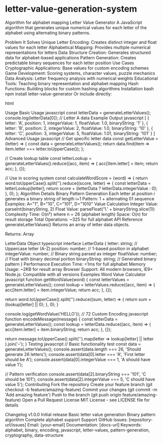 # letter-value-generation-system
Algorithm for alphabet mapping
Letter Value Generator
A JavaScript algorithm that generates unique numerical values for each letter of the alphabet using alternating binary patterns.

Problem It Solves
Unique Letter Encoding: Creates distinct integer and float values for each letter
Alphabetical Mapping: Provides multiple numerical representations for letters
Data Structure Creation: Generates structured data for alphabet-based applications
Pattern Generation: Creates predictable binary sequences for each letter position
Use Cases
Cryptographic Applications: Base values for custom encoding schemes
Game Development: Scoring systems, character values, puzzle mechanics
Data Analysis: Letter frequency analysis with numerical weights
Educational Tools: Teaching binary representation and alphabet mapping
Hash Functions: Building blocks for custom hashing algorithms
Installation
bash
npm install letter-value-generator
Or include directly:

html
<script src="letter-value-generator.js"></script>
Usage
Basic Usage
javascript
const letterData = generateLetterValues();
console.log(letterData[0]); // Letter A data
Example Output
javascript
[
  {
    letter: 'A',
    position: 1,
    integerValue: 1,
    floatValue: 1.0,
    binaryString: '1'
  },
  {
    letter: 'B',
    position: 2,
    integerValue: 2,
    floatValue: 1.0,
    binaryString: '10'
  },
  {
    letter: 'C',
    position: 3,
    integerValue: 5,
    floatValue: 1.01,
    binaryString: '101'
  }
]
Advanced Usage
javascript
// Get specific letter data
const getLetterValue = (letter) => {
  const data = generateLetterValues();
  return data.find(item => item.letter === letter.toUpperCase());
};

// Create lookup table
const letterLookup = generateLetterValues().reduce((acc, item) => {
  acc[item.letter] = item;
  return acc;
}, {});

// Use in scoring system
const calculateWordScore = (word) => {
  return word.toUpperCase().split('').reduce((score, letter) => {
    const letterData = letterLookup[letter];
    return score + (letterData ? letterData.integerValue : 0);
  }, 0);
};
Algorithm Details
Binary Pattern Generation
Each letter at position i generates a binary string of length i+1
Pattern: 1 + alternating 01 sequence
Examples: A="1", B="10", C="101", D="1010"
Value Calculation
Integer Value: parseInt(binaryString, 2)
Float Value: parseFloat('1.' + binaryString.slice(1))
Complexity
Time: O(n²) where n = 26 (alphabet length)
Space: O(n) for result storage
Total Operations: ~325 for full alphabet
API Reference
generateLetterValues()
Returns an array of letter data objects.

Returns: Array<LetterData>

LetterData Object
typescript
interface LetterData {
  letter: string;        // Uppercase letter (A-Z)
  position: number;      // 1-based position in alphabet
  integerValue: number;  // Binary string parsed as integer
  floatValue: number;    // Float with binary decimal portion
  binaryString: string;  // Generated binary pattern
}
Performance
Execution Time: <1ms for full alphabet
Memory Usage: ~2KB for result array
Browser Support: All modern browsers, IE9+
Node.js: Compatible with all versions
Examples
Word Value Calculator
javascript
function getWordValue(word) {
  const letterValues = generateLetterValues();
  const lookup = letterValues.reduce((acc, item) => {
    acc[item.letter] = item.integerValue;
    return acc;
  }, {});
  
  return word.toUpperCase().split('').reduce((sum, letter) => {
    return sum + (lookup[letter] || 0);
  }, 0);
}

console.log(getWordValue('HELLO')); // 72
Custom Encoding
javascript
function encodeMessage(message) {
  const letterData = generateLetterValues();
  const lookup = letterData.reduce((acc, item) => {
    acc[item.letter] = item.binaryString;
    return acc;
  }, {});
  
  return message.toUpperCase().split('').map(letter => 
    lookup[letter] || letter
  ).join('-');
}
Testing
javascript
// Basic functionality test
const data = generateLetterValues();
console.assert(data.length === 26, 'Should generate 26 letters');
console.assert(data[0].letter === 'A', 'First letter should be A');
console.assert(data[0].integerValue === 1, 'A should have value 1');

// Pattern verification
console.assert(data[2].binaryString === '101', 'C should be 101');
console.assert(data[2].integerValue === 5, 'C should have value 5');
Contributing
Fork the repository
Create your feature branch (git checkout -b feature/amazing-feature)
Commit your changes (git commit -m 'Add amazing feature')
Push to the branch (git push origin feature/amazing-feature)
Open a Pull Request
License
MIT License - see LICENSE file for details

Changelog
v1.0.0
Initial release
Basic letter value generation
Binary pattern algorithm
Complete alphabet support
Support
GitHub Issues: [repository-url/issues]
Email: [your-email]
Documentation: [docs-url]
Keywords: alphabet, binary, encoding, javascript, letter-values, pattern-generation, cryptography, data-structure

